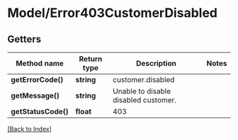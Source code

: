 # Model/Error403CustomerDisabled

## Getters

Method name | Return type | Description | Notes
------------ | ------------- | ------------- | -------------
**getErrorCode()** | **string** | customer.disabled |
**getMessage()** | **string** | Unable to disable disabled customer. |
**getStatusCode()** | **float** | 403 |

[[Back to Index]](../index.md)
